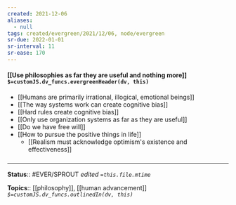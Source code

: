 ```yaml
---
created: 2021-12-06 
aliases:
  - null
tags: created/evergreen/2021/12/06, node/evergreen
sr-due: 2022-01-01
sr-interval: 11
sr-ease: 170
---
```


#### [[Use philosophies as far they are useful and nothing more]] `$=customJS.dv_funcs.evergreenHeader(dv, this)`

- [[Humans are primarily irrational, illogical, emotional beings]]
- [[The way systems work can create cognitive bias]]
- [[Hard rules create cognitive bias]]
- [[Only use organization systems as far as they are useful]]
- [[Do we have free will]]
- [[How to pursue the positive things in life]]
	- [[Realism must acknowledge optimism's existence and effectiveness]]
### <hr class="footnote"/>

**Status**:: #EVER/SPROUT 
*edited `=this.file.mtime`*

**Topics**:: [[philosophy]], [[human advancement]]
*`$=customJS.dv_funcs.outlinedIn(dv, this)`*
